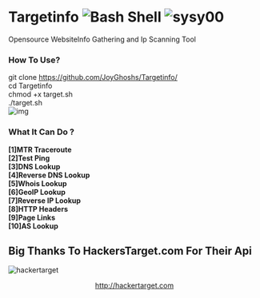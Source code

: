 # Targetinfo ![Bash Shell](https://badges.frapsoft.com/bash/v1/bash.png?v=103)  ![sysy00](https://img.shields.io/badge/Project%20By-System00%20Security-red.svg)
Opensource WebsiteInfo Gathering and Ip Scanning Tool<br/>
### How To Use?<br/>
git clone https://github.com/JoyGhoshs/Targetinfo/ <br/>
cd Targetinfo<br/>
chmod +x target.sh<br/>
./target.sh<br/>
![img](https://i.ibb.co/NWdZ85F/Screenshot-from-2019-05-10-06-57-39.png)<br/>
### What It Can Do ?<br/>
<b>[1]MTR Traceroute</b></br>
<b>[2]Test Ping</b></br>
<b>[3]DNS Lookup</b></br>
<b>[4]Reverse DNS Lookup</b></br>
<b>[5]Whois Lookup</b></br>
<b>[6]GeoIP Lookup</b></br>
<b>[7]Reverse IP Lookup</b></br>
<b>[8]HTTP Headers</b></br>
<b>[9]Page Links</b></br>
<b>[10]AS Lookup</b></br>
## Big Thanks To HackersTarget.com For Their Api
![hackertarget](https://cdn-images-1.medium.com/max/1600/1*3WaPhnwET-ZM1J1bhaMfoQ.png)<br/><center>http://hackertarget.com</center>

